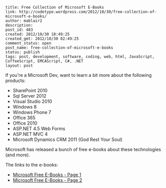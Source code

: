```
title: Free Collection of Microsoft E-Books
link: http://codetype.wordpress.com/2012/10/30/free-collection-of-microsoft-e-books/
author: mablair2
description:
post_id: 483
created: 2012/10/30 10:49:25
created_gmt: 2012/10/30 02:49:25
comment_status: open
post_name: free-collection-of-microsoft-e-books
status: publish
tags: post, development, software, coding, web, html, JavaScript, CoffeeScript, EMCAScript, C#, .NET
layout: post
```

If you're a Microsoft Dev, want to learn a bit more about the following products:

  * SharePoint 2010
  * Sql Server 2012
  * Visual Studio 2010
  * Windows 8
  * Windows Phone 7
  * Office 365
  * Office 2010
  * ASP.NET 4.5 Web Forms
  * ASP.NET MVC 4
  * Microsoft Dynamics CRM 2011 (God Rest Your Soul)

Microsoft has released a bunch of free e-books about these technologies (and more).

The links to the e-books:

 * [Microsoft Free E-Books - Page 1](http://blogs.msdn.com/b/mssmallbiz/archive/2012/07/27/large-collection-of-free-microsoft-ebooks-for-you-including-sharepoint-visual-studio-windows-phone-windows-8-office-365-office-2010-sql-server-2012-azure-and-more.aspx)
 * [Microsoft Free E-Books - Page 2](http://blogs.msdn.com/b/mssmallbiz/archive/2012/07/30/another-large-collection-of-free-microsoft-ebooks-and-resource-kits-for-you-including-sharepoint-2013-office-2013-office-365-duet-2-0-azure-cloud-windows-phone-lync-dynamics-crm-and-more.aspx?wa=wsignin1.0)
